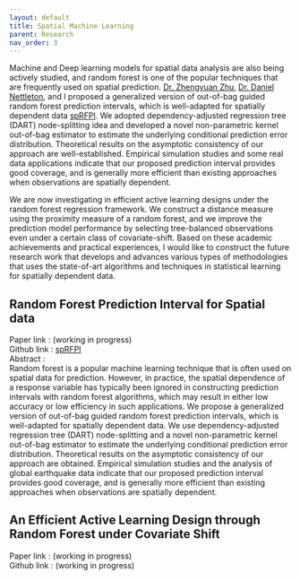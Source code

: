 ```yaml
---
layout: default
title: Spatial Machine Learning
parent: Research
nav_order: 3
---
```


Machine and Deep learning models for spatial data analysis are also being actively studied, and random forest is one of the popular techniques that are frequently used on spatial prediction. [Dr. Zhengyuan Zhu](https://scholar.google.com/citations?view_op=list_works&hl=en&user=ixDds0sAAAAJ), [Dr. Daniel Nettleton](https://scholar.google.com/citations?user=5TdAL2cAAAAJ&hl=en), and I proposed a generalized version of out-of-bag guided random forest prediction intervals, which is well-adapted for spatially dependent data [spRFPI](https://github.com/junpeea/spRFPI). We adopted dependency-adjusted regression tree (DART) node-splitting idea and developed a novel non-parametric kernel out-of-bag estimator to estimate the underlying conditional prediction error distribution. Theoretical results on the asymptotic consistency of our approach are well-established. Empirical simulation studies and some real data applications indicate that our proposed prediction interval provides good coverage, and is generally more efficient than existing approaches when observations are spatially dependent. 

We are now investigating in efficient active learning designs under the random forest regression framework. We construct a distance measure using the proximity measure of a random forest, and we improve the prediction model performance by selecting tree-balanced observations even under a certain class of covariate-shift. Based on these academic achievements and practical experiences, I would like to construct the future research work that develops and advances various types of methodologies that uses the state-of-art algorithms and techniques in statistical learning for spatially dependent data.

## Random Forest Prediction Interval for Spatial data
Paper  link : (working in progress)\
Github link : [spRFPI](https://github.com/junpeea/spRFPI)\
Abstract :\
Random forest is a popular machine learning technique that is often used on spatial data for prediction. However, in practice, the spatial dependence of a response variable has typically been ignored in constructing prediction intervals with random forest algorithms, which may result in either low accuracy or low efficiency in such applications. We propose a generalized version of out-of-bag guided random forest prediction intervals, which is well-adapted for spatially dependent data. We use dependency-adjusted regression tree (DART) node-splitting and a novel non-parametric kernel out-of-bag estimator to estimate the underlying conditional prediction error distribution. Theoretical results on the asymptotic consistency of our approach are obtained. Empirical simulation studies and the analysis of global earthquake data indicate that our proposed prediction interval provides good coverage, and is generally more efficient than  existing approaches when observations are spatially dependent.

## An Efficient Active Learning Design through Random Forest under Covariate Shift
Paper  link : (working in progress)\
Github link : (working in progress)
